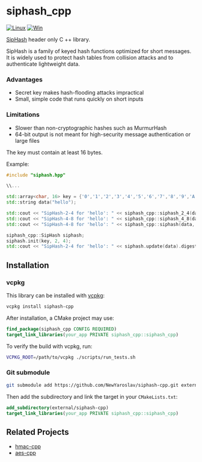 # siphash_cpp

[![Linux](https://github.com/NewYaroslav/siphash-cpp/actions/workflows/CI-Linux.yml/badge.svg)](https://github.com/NewYaroslav/siphash-cpp/actions/workflows/CI-Linux.yml)
[![Win](https://github.com/NewYaroslav/siphash-cpp/actions/workflows/CI-Win.yml/badge.svg)](https://github.com/NewYaroslav/siphash-cpp/actions/workflows/CI-Win.yml)

[SipHash](https://en.wikipedia.org/wiki/SipHash) header only C ++ library.

SipHash is a family of keyed hash functions optimized for short messages. It is widely used to protect hash tables from collision attacks and to authenticate lightweight data.

### Advantages
- Secret key makes hash-flooding attacks impractical
- Small, simple code that runs quickly on short inputs

### Limitations
- Slower than non-cryptographic hashes such as MurmurHash
- 64-bit output is not meant for high-security message authentication or large files

The key must contain at least 16 bytes.

Example:

```cpp
#include "siphash.hpp"

\\...

std::array<char, 16> key = {'0','1','2','3','4','5','6','7','8','9','A','B','C','D','E','F'};
std::string data("hello");

std::cout << "SipHash-2-4 for 'hello': " << siphash_cpp::siphash_2_4(data, key) << std::endl;
std::cout << "SipHash-4-8 for 'hello': " << siphash_cpp::siphash_4_8(data, key) << std::endl;
std::cout << "SipHash-4-8 for 'hello': " << siphash_cpp::siphash(data, key, 4, 8) << std::endl;

siphash_cpp::SipHash siphash;
siphash.init(key, 2, 4);
std::cout << "SipHash-2-4 for 'hello': " << siphash.update(data).digest() << std::endl;
```

## Installation

### vcpkg

This library can be installed with [vcpkg](https://github.com/microsoft/vcpkg):

```sh
vcpkg install siphash-cpp
```

After installation, a CMake project may use:

```cmake
find_package(siphash_cpp CONFIG REQUIRED)
target_link_libraries(your_app PRIVATE siphash_cpp::siphash_cpp)
```

To verify the build with vcpkg, run:

```sh
VCPKG_ROOT=/path/to/vcpkg ./scripts/run_tests.sh
```

### Git submodule

```sh
git submodule add https://github.com/NewYaroslav/siphash-cpp.git external/siphash-cpp
```

Then add the subdirectory and link the target in your `CMakeLists.txt`:

```cmake
add_subdirectory(external/siphash-cpp)
target_link_libraries(your_app PRIVATE siphash_cpp::siphash_cpp)
```

## Related Projects

- [hmac-cpp](https://github.com/NewYaroslav/hmac-cpp)
- [aes-cpp](https://github.com/NewYaroslav/aes-cpp)

